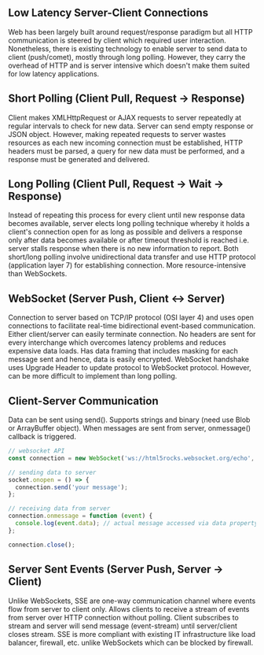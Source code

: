 ## Low Latency Server-Client Connections

Web has been largely built around request/response paradigm but all HTTP communication is steered by client which required user interaction. Nonetheless, there is existing technology to enable server to send data to client (push/comet), mostly through long polling. However, they carry the overhead of HTTP and is server intensive which doesn't make them suited for low latency applications.

## Short Polling (Client Pull, Request -> Response)

Client makes XMLHttpRequest or AJAX requests to server repeatedly at regular intervals to check for new data. Server can send empty response or JSON object. However, making repeated requests to server wastes resources as each new incoming connection must be established, HTTP headers must be parsed, a query for new data must be performed, and a response must be generated and delivered.

## Long Polling (Client Pull, Request -> Wait -> Response)

Instead of repeating this process for every client until new response data becomes available, server elects long polling technique whereby it holds a client's connection open for as long as possible and delivers a response only after data becomes available or after timeout threshold is reached i.e. server stalls response when there is no new information to report. Both short/long polling involve unidirectional data transfer and use HTTP protocol (application layer 7) for establishing connection. More resource-intensive than WebSockets.

## WebSocket (Server Push, Client <-> Server)

Connection to server based on TCP/IP protocol (OSI layer 4) and uses open connections to facilitate real-time bidirectional event-based communication. Either client/server can easily terminate connection. No headers are sent for every interchange which overcomes latency problems and reduces expensive data loads. Has data framing that includes masking for each message sent and hence, data is easily encrypted. WebSocket handshake uses Upgrade Header to update protocol to WebSocket protocol. However, can be more difficult to implement than long polling.

## Client-Server Communication

Data can be sent using send(). Supports strings and binary (need use Blob or ArrayBuffer object). When messages are sent from server, onmessage() callback is triggered.

```javascript
// websocket API
const connection = new WebSocket('ws://html5rocks.websocket.org/echo', ['soap', 'xmpp']);

// sending data to server
socket.onopen = () => {
  connection.send('your message');
};

// receiving data from server
connection.onmessage = function (event) {
  console.log(event.data); // actual message accessed via data property
};

connection.close();
```

## Server Sent Events (Server Push, Server -> Client)

Unlike WebSockets, SSE are one-way communication channel where events flow from server to client only. Allows clients to receive a stream of events from server over HTTP connection without polling. Client subscribes to stream and server will send message (event-stream) until server/client closes stream. SSE is more compliant with existing IT infrastructure like load balancer, firewall, etc. unlike WebSockets which can be blocked by firewall.
